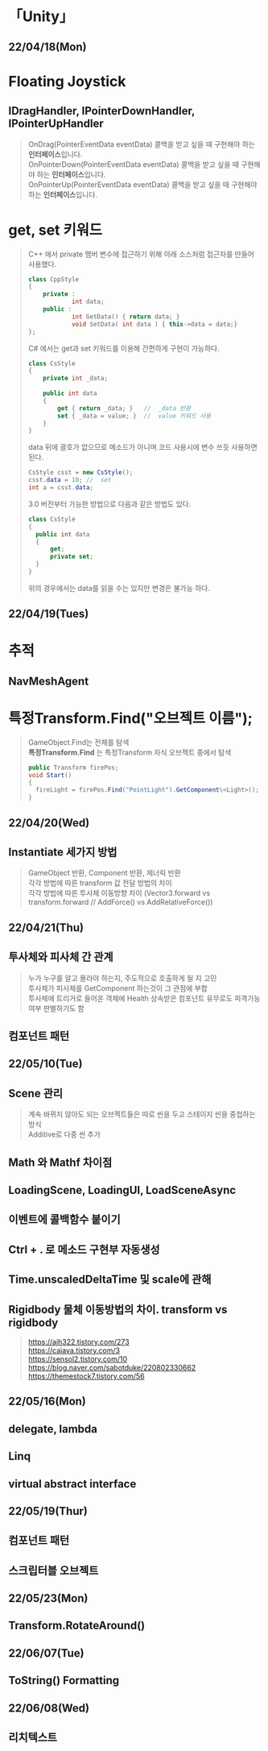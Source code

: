 「Unity」
===

22/04/18(Mon)
---
# Floating Joystick
## IDragHandler, IPointerDownHandler, IPointerUpHandler
> OnDrag(PointerEventData eventData) 콜백을 받고 싶을 때 구현해야 하는 **인터페이스**입니다.   
> OnPointerDown(PointerEventData eventData) 콜백을 받고 싶을 때 구현해야 하는 **인터페이스**입니다.   
> OnPointerUp(PointerEventData eventData) 콜백을 받고 싶을 때 구현해야 하는 **인터페이스**입니다.   

# get, set 키워드
> C++ 에서 private 멤버 변수에 접근하기 위해 아래 소스처럼 접근자를 만들어 사용했다.   
> ```cpp
> class CppStyle
> {
>     private :
>             int data;
>     public :
>             int GetData() { return data; }
>             void SetData( int data ) { this->data = data;}
> };
> ```   
> C# 에서는 get과 set 키워드를 이용해 간편하게 구현이 가능하다.
> ```cs
> class CsStyle
> {
>     private int _data;
>     
>     public int data
>     {
>         get { return _data; }   //  _data 반환
>         set { _data = value; }  //  value 키워드 사용
>     }
> }
> ```   
> data 뒤에 괄호가 없으므로 메소드가 아니며 코드 사용시에 변수 쓰듯 사용하면 된다.   
> ```cs
> CsStyle csst = new CsStyle();
> csst.data = 10; //  set
> int a = csst.data;
> ```   
> 3.0 버전부터 가능한 방법으로 다음과 같은 방법도 있다.   
> ```cs
> class CsStyle
> {
>   public int data
>   {
>       get;
>       private set;
>   }
> }
> ```
> 위의 경우에서는 data를 읽을 수는 있지만 변경은 불가능 하다.

22/04/19(Tues)
---
# 추적
## NavMeshAgent

# 특정Transform.Find("오브젝트 이름");
> GameObject.Find는 전체를 탐색   
> **특정Transform.Find** 는 특정Transform 자식 오브젝트 중에서 탐색   
> ```cs
> public Transform firePos;
> void Start()
> {
>   fireLight = firePos.Find("PointLight").GetComponent\<Light>(); //firePos의 자식 오브젝트 중에서 탐색
> }
> ```

22/04/20(Wed)
---
## Instantiate 세가지 방법
> GameObject 반환, Component 반환, 제너릭 반환   
> 각각 방법에 따른 transform 값 전달 방법의 차이   
> 각각 방법에 따른 투사체 이동방향 차이 (Vector3.forward vs transform.forward // AddForce() vs AddRelativeForce())


22/04/21(Thu)
---
## 투사체와 피사체 간 관계
> 누가 누구를 알고 몰라야 하는지, 주도적으로 호출하게 될 지 고민   
> 투사체가 피사체를 GetComponent 하는것이 그 관점에 부합   
> 투사체에 트리거로 들어온 객체에 Health 상속받은 컴포넌트 유무로도 피격가능여부 판별하기도 함   

## 컴포넌트 패턴


22/05/10(Tue)
---
## Scene 관리
> 계속 바뀌지 않아도 되는 오브젝트들은 따로 씬을 두고 스테이지 씬을 중첩하는 방식   
> Additive로 다중 씬 추가   


## Math 와 Mathf 차이점
## LoadingScene, LoadingUI, LoadSceneAsync
## 이벤트에 콜백함수 붙이기
## Ctrl + . 로 메소드 구현부 자동생성
## Time.unscaledDeltaTime 및 scale에 관해
## Rigidbody 물체 이동방법의 차이. transform vs rigidbody
> https://ajh322.tistory.com/273   
> https://cajava.tistory.com/3   
> https://sensol2.tistory.com/10   
> https://blog.naver.com/sabotduke/220802330662   
> https://themestock7.tistory.com/56   

  
22/05/16(Mon)
---
## delegate, lambda
## Linq
## virtual abstract interface


22/05/19(Thur)
---
## 컴포넌트 패턴
## 스크립터블 오브젝트

22/05/23(Mon)
---
## Transform.RotateAround()

22/06/07(Tue)
---
## ToString() Formatting

22/06/08(Wed)
---
## 리치텍스트
